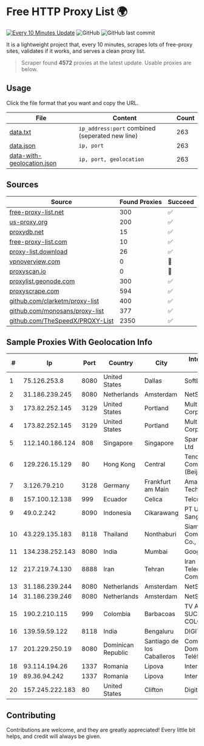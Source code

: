 
# Free HTTP Proxy List 🌍

[![Every 10 Minutes Update](https://github.com/mertguvencli/http-proxy-list/actions/workflows/main.yml/badge.svg?branch=main)](https://github.com/mertguvencli/http-proxy-list/actions/workflows/main.yml)
![GitHub](https://img.shields.io/github/license/mertguvencli/http-proxy-list)
![GitHub last commit](https://img.shields.io/github/last-commit/mertguvencli/http-proxy-list)

It is a lightweight project that, every 10 minutes, scrapes lots of free-proxy sites, validates if it works, and serves a clean proxy list.


> Scraper found **4572** proxies at the latest update. Usable proxies are below.

## Usage

Click the file format that you want and copy the URL.


|File|Content|Count|
|----|-------|-----|
|[data.txt](https://raw.githubusercontent.com/mertguvencli/http-proxy-list/main/proxy-list/data.txt)|`ip_address:port` combined (seperated new line)|263|
|[data.json](https://raw.githubusercontent.com/mertguvencli/http-proxy-list/main/proxy-list/data.json)|`ip, port`|263|
|[data-with-geolocation.json](https://raw.githubusercontent.com/mertguvencli/http-proxy-list/main/proxy-list/data-with-geolocation.json)|`ip, port, geolocation`|263|

## Sources

|Source|Found Proxies|Succeed|
|------|-------------|-------|
|[free-proxy-list.net](https://free-proxy-list.net)|300|✅|
|[us-proxy.org](https://www.us-proxy.org)|200|✅|
|[proxydb.net](http://proxydb.net)|15|✅|
|[free-proxy-list.com](https://free-proxy-list.com/?page=&port=&type%5B%5D=http&type%5B%5D=https&up_time=0&search=Search)|10|✅|
|[proxy-list.download](https://www.proxy-list.download/HTTP)|26|✅|
|[vpnoverview.com](https://vpnoverview.com/privacy/anonymous-browsing/free-proxy-servers)|0|🚫|
|[proxyscan.io](https://www.proxyscan.io)|0|🚫|
|[proxylist.geonode.com](https://proxylist.geonode.com/api/proxy-list?limit=300&page=1&sort_by=lastChecked&sort_type=desc&protocols=http,https)|300|✅|
|[proxyscrape.com](https://api.proxyscrape.com/v2/?request=displayproxies&protocol=http&timeout=10000&country=all&ssl=all&anonymity=all)|594|✅|
|[github.com/clarketm/proxy-list](https://raw.githubusercontent.com/clarketm/proxy-list/master/proxy-list-raw.txt)|400|✅|
|[github.com/monosans/proxy-list](https://raw.githubusercontent.com/monosans/proxy-list/main/proxies/http.txt)|377|✅|
|[github.com/TheSpeedX/PROXY-List](https://raw.githubusercontent.com/TheSpeedX/PROXY-List/master/http.txt)|2350|✅|


## Sample Proxies With Geolocation Info

|#|Ip|Port|Country|City|Internet Service Provider|
|-|--|----|-------|----|-------------------------|
|1|75.126.253.8|8080|United States|Dallas|SoftLayer|
|2|31.186.239.245|8080|Netherlands|Amsterdam|NetSkope Inc|
|3|173.82.252.145|3129|United States|Portland|Multacom Corporation|
|4|173.82.252.145|3129|United States|Portland|Multacom Corporation|
|5|112.140.186.124|808|Singapore|Singapore|Sparkstation Pte Ltd|
|6|129.226.15.129|80|Hong Kong|Central|Tencent Cloud Computing (Beijing) Co|
|7|3.126.79.210|3128|Germany|Frankfurt am Main|Amazon Technologies Inc.|
|8|157.100.12.138|999|Ecuador|Celica|Telconet S.A|
|9|49.0.2.242|8090|Indonesia|Cikarawang|PT Usaha Adi Sanggoro|
|10|43.229.135.183|8118|Thailand|Nonthaburi|Siamdata Communication Co., ltd.|
|11|134.238.252.143|8080|India|Mumbai|Google LLC|
|12|217.219.74.130|8888|Iran|Tehran|Iran Telecommunication Company PJS|
|13|31.186.239.244|8080|Netherlands|Amsterdam|NetSkope Inc|
|14|31.186.239.246|8080|Netherlands|Amsterdam|NetSkope Inc|
|15|190.2.210.115|999|Colombia|Barbacoas|TV AZTECA SUCURSAL COLOMBIA|
|16|139.59.59.122|8118|India|Bengaluru|DIGITALOCEAN|
|17|201.229.250.19|8080|Dominican Republic|Santiago de los Caballeros|Compañía Dominicana de Teléfonos S. A.|
|18|93.114.194.26|1337|Romania|Lipova|Interkvm Host SRL|
|19|89.36.94.242|1337|Romania|Lipova|Interkvm Host SRL|
|20|157.245.222.183|80|United States|Clifton|DigitalOcean, LLC|



## Contributing

Contributions are welcome, and they are greatly appreciated! Every
little bit helps, and credit will always be given.

